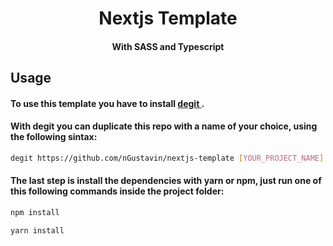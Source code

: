 <h1 align="center"> Nextjs Template </h1>
<h4 align="center"> With SASS and Typescript </h4>

## Usage
#### To use this template you have to install  <a href="https://github.com/Rich-Harris/degit"> degit <a/>.

#### With degit you can duplicate this repo with a name of your choice, using the following sintax: <br/> 
 
```bash 
degit https://github.com/nGustavin/nextjs-template [YOUR_PROJECT_NAME]
```

#### The last step is install the dependencies with yarn or npm, just run one of this following commands inside the project folder:

```bash
npm install 

yarn install
```
